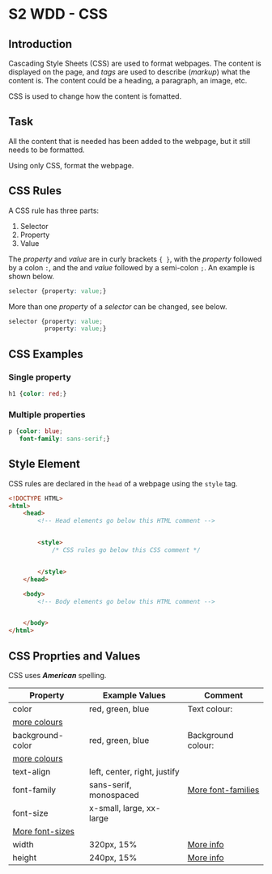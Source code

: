 # S2 WDD - CSS

## Introduction

Cascading Style Sheets (CSS) are used to format webpages.  The content is displayed on the page, and _tags_ are used to describe (_markup_) what the content is.  The content could be a heading, a paragraph, an image, etc.

CSS is used to change how the content is fomatted.

## Task

All the content that is needed has been added to the webpage, but it still needs to be formatted.

Using only CSS, format the webpage.

## CSS Rules

A CSS rule has three parts:

1. Selector
2. Property
3. Value

The _property_ and _value_ are in curly brackets `{ }`, with the _property_ followed by a colon `:`, and the and _value_  followed by a semi-colon `;`.  An example is shown below.

``` css
selector {property: value;}
```

More than one _property_ of a _selector_ can be changed, see below.

``` css
selector {property: value;
          property: value;}
```

## CSS Examples

### Single property

``` css
h1 {color: red;}
```

### Multiple properties

``` css
p {color: blue;
   font-family: sans-serif;}
```

## Style Element

CSS rules are declared in the `head` of a webpage using the `style` tag.

``` html
<!DOCTYPE HTML> 
<html>
    <head>
        <!-- Head elements go below this HTML comment -->


        <style>
            /* CSS rules go below this CSS comment */


        </style>
    </head>

    <body>
        <!-- Body elements go below this HTML comment -->


    </body>
</html>
```

## CSS Proprties and Values

CSS uses ___American___ spelling.

| Property         | Example Values           | Comment |
| --------         | --------------           | ------- |
| color            | red, green, blue         | Text colour: 
[more colours](https://www.w3schools.com/colors/colors_names.asp) |
| background-color | red, green, blue         | Background colour: 
[more colours](https://www.w3schools.com/colors/colors_names.asp) |
| text-align       | left, center, right, justify | |
| font-family      | sans-serif, monospaced   | [More font-families](https://www.w3schools.com/css/css_font.asp) |
| font-size        | x-small, large, xx-large | 
[More font-sizes](https://www.w3schools.com/cssref/pr_font_font-size.php) |
| width            | 320px, 15%               | [More info](https://www.w3schools.com/cssref/pr_dim_width.php) | 
| height           | 240px, 15%               | [More info](https://www.w3schools.com/cssref/pr_dim_height.php) |
